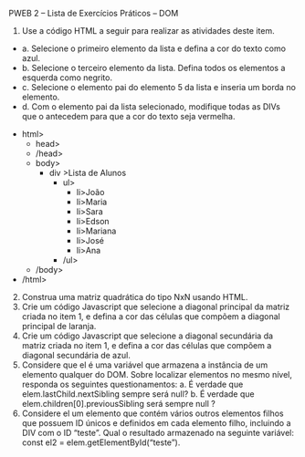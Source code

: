 PWEB 2 – Lista de Exercícios Práticos – DOM

1. Use a código HTML a seguir para realizar as atividades deste item.
 - a. Selecione o primeiro elemento da lista e defina a cor do texto como azul.
 - b. Selecione o terceiro elemento da lista. Defina todos os elementos a
esquerda como negrito.
 - c. Selecione o elemento pai do elemento 5 da lista e inseria um borda no
elemento.
 - d. Com o elemento pai da lista selecionado, modifique todas as DIVs que o
antecedem para que a cor do texto seja vermelha.

* html>
    * head>
    * /head>
    * body>
        * div >Lista de Alunos</div>
            * ul>
                * li>João</li>
                * li>Maria</li>
                * li>Sara</li>
                * li>Edson</li>
                * li>Mariana</li>
                * li>José</li>
                * li>Ana</li>
            * /ul>
    * /body>
* /html>

2. Construa uma matriz quadrática do tipo NxN usando HTML.
3. Crie um código Javascript que selecione a diagonal principal da matriz criada no
item 1, e defina a cor das células que compõem a diagonal principal de laranja.
4. Crie um código Javascript que selecione a diagonal secundária da matriz criada
no item 1, e defina a cor das células que compõem a diagonal secundária de
azul.
5. Considere que el é uma variável que armazena a instância de um elemento
qualquer do DOM. Sobre localizar elementos no mesmo nível, responda os
seguintes questionamentos:
a. É verdade que elem.lastChild.nextSibling sempre será null?
b. É verdade que elem.children[0].previousSibling será sempre null ?
6. Considere el um elemento que contém vários outros elementos filhos que
possuem ID únicos e definidos em cada elemento filho, incluindo a DIV com o
ID “teste”. Qual o resultado armazenado na seguinte variável: const el2 =
elem.getElementById(“teste”).
